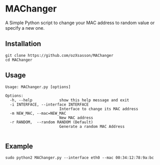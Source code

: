 # MAChanger
A Simple Python script to change your MAC address to random value or specify a new one.

## Installation
```
git clone https://github.com/ozXsasson/MAChanger
cd MAChanger
```

## Usage
```
Usage: MAChanger.py [options]

Options:
  -h, --help            show this help message and exit
  -i INTERFACE, --interface INTERFACE
                        Interface to change its MAC address
  -m NEW_MAC, --mac=NEW_MAC
                        New MAC address
  -r RANDOM,  --random RANDOM (Default)
                        Generate a random MAC Address
      
```

## Example
```
sudo python2 MAChanger.py --interface eth0 --mac 00:34:12:78:9a:bc
